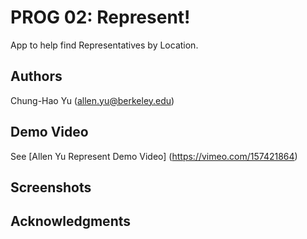 # PROG 02: Represent!

App to help find Representatives by Location. 

## Authors

Chung-Hao Yu ([allen.yu@berkeley.edu](mailto:allen.yu@berkeley.edu))

## Demo Video

See [Allen Yu Represent Demo Video] (https://vimeo.com/157421864)

## Screenshots

## Acknowledgments

